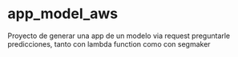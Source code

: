 # app_model_aws
Proyecto de generar una app de un modelo via request preguntarle predicciones,  tanto con lambda function como con segmaker
